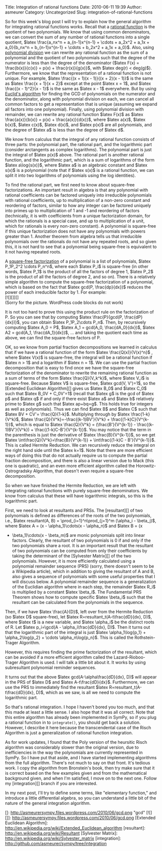 Title: Integration of rational functions
Date: 2010-06-11 19:39
Author: asmeurer
Category: Uncategorized
Slug: integration-of-rational-functions

So for this week's blog post I will try to explain how the general
algorithm for integrating rational functions works. Recall that a
[rational function][] is the quotient of two polynomials. We know that
using common denominators, we can convert the sum of any number of
rational functions into a single quotient, \$latex \\frac{a\_nx\^n +
a\_{n-1}x\^{n-1} + \\cdots + a\_2x\^2 + a\_1x + a\_0}{b\_nx\^n +
b\_{n-1}x\^{n-1} + \\cdots + b\_2x\^2 + a\_1x + a\_0}\$. Also, using
[polynomial division][] we can rewrite any rational function as the sum
of a polynomial and the quotient of two polynomials such that the degree
of the numerator is less than the degree of the denominator (\$latex
F(x) = \\frac{b(x)}{c(x)} = p(x) + \\frac{r(x)}{g(x)}\$, with \$latex
deg(r) \< deg(g)\$). Furthermore, we know that the representation of a
rational function is not unique. For example, \$latex \\frac{(x + 1)(x -
1)}{(x + 2)(x - 1)}\$ is the same as \$latex \\frac{x + 1}{x + 2}\$
except at the point \$latex x = 1\$, and \$latex \\frac{(x - 1)\^2}{x -
1}\$ is the same as \$latex x - 1\$ everywhere. But by using [Euclid's
algorithm][] for finding the GCD of polynomials on the numerator and the
denominator, along with polynomial division on each, we can cancel all
common factors to get a representation that is unique (assuming we
expand all factors into one polynomial). Finally, using polynomial
division with remainder, we can rewrite any rational function \$latex
F(x)\$ as \$latex \\frac{a(x)}{b(x)} = p(x) + \\frac{a(x)}{d(x)}\$,
where \$latex a(x)\$, \$latex b(x)\$, \$latex c(x)\$, \$latex d(x)\$,
and \$latex p(x)\$ are all polynomials, and the degree of \$latex a\$ is
less than the degree of \$latex d\$.

We know from calculus that the integral of any rational function
consists of three parts: the polynomial part, the rational part, and the
logarithmic part (consider arctangents as complex logarithms). The
polynomial part is just the integral of \$latex p(x)\$ above. The
rational part is another rational function, and the logarithmic part,
which is a sum of logarithms of the form \$latex a\\log{s(x)}\$, where
\$latex a\$ is an algebraic constant and \$latex s(x)\$ is a polynomial
(note that if \$latex s(x)\$ is a rational function, we can split it
into two logarithms of polynomials using the log identities).

To find the rational part, we first need to know about square-free
factorizations. An important result in algebra is that any polynomial
with rational coefficients can be factored uniquely into irreducible
polynomials with rational coefficients, up to multiplication of a
non-zero constant and reordering of factors, similar to how any integer
can be factored uniquely into primes up to multiplication of 1 and -1
and reordering of factors (technically, it is with coefficients from a
unique factorization domain, for which the rationals is a special case,
and up to multiplication of a unit, which for rationals is every
non-zero constant). A polynomial is square-free if this unique
factorization does not have any polynomials with powers greater than 1.
Another theorem from algebra tells us that irreducible polynomials over
the rationals do not have any repeated roots, and so given this, it is
not hard to see that a polynomial being square-free is equivalent to it
not having repeated roots.

A [square-free factorization][] of a polynomial is a list of
polynomials, \$latex P\_1P\_2\^2 \\cdots P\_n\^n\$, where each \$latex
P\_i\$ is square-free (in other words, \$latex P\_1\$ is the product of
all the factors of degree 1, \$latex P\_2\$ is the product of all the
factors of degree 2, and so on). There is a relatively simple algorithm
to compute the square-free factorization of a polynomial, which is based
on the fact that \$latex gcd(P, \\frac{dp}{dx})\$ reduces the power of
each irreducible factor by 1. For example:  
[![][]][]  
(Sorry for the picture. WordPress code blocks do not work)

It is not too hard to prove this using the product rule on the
factorization of P. So you can see that by computing \$latex
\\frac{P}{gcd(P, \\frac{dP}{dx})}\$, you can obtain \$latex
P\_1P\_2\\cdots P\_n\$. Then, by recursively computing \$latex A\_0 =
P\$, \$latex A\_1 = gcd(A\_0, \\frac{dA\_0}{dx})\$, \$latex A2 =
gcd(A\_1, \\frac{dA\_1}{dx})\$, … and taking the quotient each time as
above, we can find the square-free factors of P.

OK, so we know from partial fraction decompositions we learned in
calculus that if we have a rational function of the form \$latex
\\frac{Q(x)}{V(x)\^n}\$ , where \$latex V(x)\$ is square-free, the
integral will be a rational function if \$latex n \> 1\$ and a logarithm
if \$latex n = 1\$. We can use the partial fraction decomposition that
is easy to find once we have the square-free factorization of the
denominator to rewrite the remaining rational function as a sum of terms
of the form \$latex \\frac{Q}{V\_k\^k}\$, where \$latex V\_i\$ is
square-free. Because \$latex V\$ is square-free, \$latex gcd(V, V')=1\$,
so the [Extended Euclidean Algorithm][] gives us \$latex B\_0\$ and
\$latex C\_0\$ such that \$latex B\_0V + C\_0V'=1\$ (recall that \$latex
g\$ is the gcd of \$latex p\$ and \$latex q\$ if and only if there exist
\$latex a\$ and \$latex b\$ relatively prime to \$latex g\$ such that
\$latex ap+bq=g\$. This holds true for integers as well as polynomials).
Thus we can find \$latex B\$ and \$latex C\$ such that \$latex BV + CV'=
\\frac{Q}{1-k}\$. Multiplying through by \$latex \\frac{1-k}{V\^k}\$,
\$latex \\frac{Q}{V\^k}=-\\frac{(k-1)BV'}{V\^k} +
\\frac{(1-k)C}{V\^{k-1}}\$, which is equal to \$latex \\frac{Q}{V\^k} =
(\\frac{B'}{V\^{k-1}} - \\frac{(k-1)BV'}{V\^k}) +
\\frac{(1-k)C-B'}{V\^{k-1}}\$. You may notice that the term in the
parenthesis is just the derivative of \$latex \\frac{B}{V\^{k-1}}\$, so
we get \$latex \\int\\frac{Q}{V\^k}=\\frac{B}{V\^{k-1}} +
\\int\\frac{(1-k)C - B'}{V\^{k-1}}\$. This is called Hermite Reduction.
We can recursively reduce the integral on the right hand side until the
\$latex k=1\$. Note that there are more efficient ways of doing this
that do not actually require us to compute the partial fraction
decomposition, and there is also a linear version due to Mack (this one
is quadratic), and an even more efficient algorithm called the
Horowitz-Ostrogradsky Algorithm, that doesn't even require a square-free
decomposition.

So when we have finished the Hermite Reduction, we are left with
integrating rational functions with purely square-free denominators. We
know from calculus that these will have logarithmic integrals, so this
is the logarithmic part.

First, we need to look at resultants and PRSs. The [resultant][] of two
polynomials is defined as differences of the roots of the two
polynomials, i.e., \$latex resultant(A, B) =
\\prod\_{i=1}\^n\\prod\_{j=1}\^m (\\alpha\_i - \\beta\_j)\$, where
\$latex A = (x - \\alpha\_1)\\cdots(x - \\alpha\_n)\$ and \$latex B = (x
- \\beta\_1)\\cdots(x - \\beta\_m)\$ are monic polynomials split into
linear factors. Clearly, the resultant of two polynomials is 0 if and
only if the two polynomials share a root. It is an important result that
the resultant of two polynomials can be computed from only their
coefficients by taking the determinant of the [Sylvester Matrix][] of
the two polynomials. However, it is more efficiently calculated using a
polynomial remainder sequence (PRS) (sorry, there doesn't seem to be a
Wikipedia article), which in addition to giving the resultant of A and
B, also gives a sequence of polynomials with some useful properties that
I will discuss below. A polynomial remainder sequence is a
generalization of the Euclidian algorithm where in each step, the
remainder \$latex R\_i\$ is multiplied by a constant \$latex
\\beta\_i\$. The Fundamental PRS Theorem shows how to compute specific
\$latex \\beta\_i\$ such that the resultant can be calculated from the
polynomials in the sequence.

Then, if we have \$latex \\frac{A}{D}\$, left over from the Hermite
Reduction (so \$latex D\$ square-free), let \$latex
R=resultant\_t(A-t\\frac{dD}{dx}, D)\$, where \$latex t\$ is a new
variable, and \$latex \\alpha\_i\$ be the distinct roots of R. Let
\$latex p\_i=\\gcd(A - \\alpha\_i\\frac{dD}{dx}, D)\$. Then it turns out
that the logarithmic part of the integral is just \$latex
\\alpha\_1\\log{p\_1} + \\alpha\_2\\log{p\_2} + \\cdots
\\alpha\_n\\log{p\_n}\$. This is called the Rothstein-Trager Algorithm.

However, this requires finding the prime factorization of the resultant,
which can be avoided if a more efficient algorithm called the
Lazard-Rioboo-Trager Algorithm is used. I will talk a little bit about
it. It works by using subresultant polynomial reminder sequences.

It turns out that the above \$latex gcd(A-\\alpha\\frac{dD}{dx}, D)\$
will appear in the PRS of \$latex D\$ and \$latex A-t\\frac{dD}{dx}\$.
Furthermore, we can use the PRS to immediately find the resultant
\$latex R=resultant\_t(A-t\\frac{dD}{dx}, D)\$, which as we saw, is all
we need to compute the logarithmic part.

So that's rational integration. I hope I haven't bored you too much, and
that this made at least a little sense. I also hope that it was all
correct. Note that this entire algorithm has already been implemented in
SymPy, so if you plug a rational function in to `integrate()`, you
should get back a solution. However, I describe it here because the
transcendental case of the Risch Algorithm is just a generalization of
rational function integration.

As for work updates, I found that the Poly version of the heursitic
Risch algorithm was considerably slower than the original version, due
to inefficiencies in the way the polynomials are currently represented
in SymPy. So I have put that aside, and I have started implementing
algorithms from the full algorithm. There's not much to say on that
front. It's tedious work. I copy the algorithm from Bronstein's book,
then try make sure that it is correct based on the few examples given
and from the mathematical background given, and when I'm satisfied, I
move on to the next one. Follow my [integration][] branch if you are
interested.

In my next post, I'll try to define some terms, like "elementary
function," and introduce a little differential algebra, so you can
understand a little bit of the nature of the general integration
algorithm.

  [rational function]: http://en.wikipedia.org/wiki/Rational_function
  [polynomial division]: http://en.wikipedia.org/wiki/Polynomial_division
  [Euclid's algorithm]: http://en.wikipedia.org/wiki/Euclid%27s_algorithm_for_polynomials#Polynomials
  [square-free factorization]: http://en.wikipedia.org/wiki/Square-free_factorization
  []: http://asmeurersympy.files.wordpress.com/2010/06/gcd.png "gcd"
  [![][]]: http://asmeurersympy.files.wordpress.com/2010/06/gcd.png
  [Extended Euclidean Algorithm]: http://en.wikipedia.org/wiki/Extended_Euclidean_algorithm
  [resultant]: http://en.wikipedia.org/wiki/Resultant
  [Sylvester Matrix]: http://en.wikipedia.org/wiki/Sylvester_matrix
  [integration]: http://github.com/asmeurer/sympy/tree/integration
